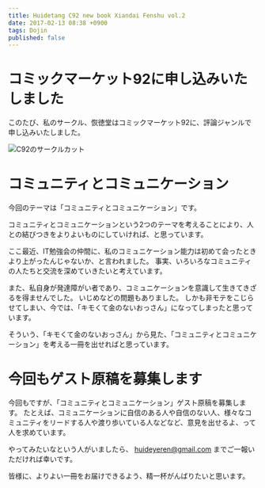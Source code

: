```yaml
---
title: Huidetang C92 new book Xiandai Fenshu vol.2
date: 2017-02-13 08:38 +0900
tags: Dojin
published: false
---
```


# コミックマーケット92に申し込みいたしました

このたび、私のサークル、恢徳堂はコミックマーケット92に、評論ジャンルで申し込みいたしました。

![C92のサークルカット](c92.png)

# コミュニティとコミュニケーション

今回のテーマは「コミュニティとコミュニケーション」です。

コミュニティとコミュニケーションという2つのテーマを考えることにより、人との結びつきをよりよいものにしていければ、と思っています。

ここ最近、IT勉強会の仲間に、私のコミュニケーション能力は初めて会ったときより上がったんじゃないか、と言われました。
事実、いろいろなコミュニティの人たちと交流を深めていきたいと考えています。

また、私自身が発達障がい者であり、コミュニケーションを意識して生きてきざるを得ませんでした。
いじめなどの問題もありました。
しかも非モテをこじらせてしまい、今では、「キモくて金のないおっさん」になってしまったと思っています。

そういう、「キモくて金のないおっさん」から見た、「コミュニティとコミュニケーション」を考える一冊を出せればと思っています。

# 今回もゲスト原稿を募集します

今回もですが、「コミュニティとコミュニケーション」ゲスト原稿を募集します。
たとえば、コミュニケーションに自信のある人や自信のない人、様々なコミュニティをリードする人や渡り歩いている人などなど、意見を出せるよ、って人を求めています。

やってみたいなという人がいましたら、 huideyeren@gmail.com までご一報いただければ幸いです。

皆様に、よりよい一冊をお届けできるよう、精一杯がんばりたいと思います。
